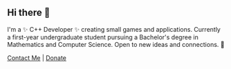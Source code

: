 ## Hi there 👋
I'm a ✨ C++ Developer ✨ creating small games and applications. Currently a first-year undergraduate student pursuing a Bachelor's degree in Mathematics and Computer Science. Open to new ideas and connections. 🦊

[Contact Me](https://github.com/kirkezz/kirkezz/CONTACTME.md) | [Donate](https://github.com/kirkezz/kirkezz/DONATEME.md)
